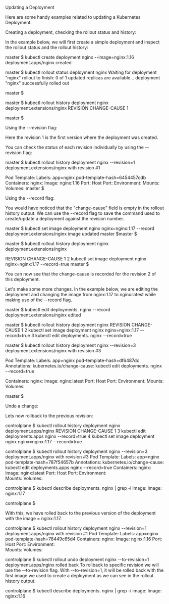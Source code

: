 Updating a Deployment

Here are some handy examples related to updating a Kubernetes Deployment:

Creating a deployment, checking the rollout status and history:

In the example below, we will first create a simple deployment and inspect the rollout status and the rollout history:

master $ kubectl create deployment nginx --image=nginx:1.16
deployment.apps/nginx created

master $ kubectl rollout status deployment nginx
Waiting for deployment "nginx" rollout to finish: 0 of 1 updated replicas are available...
deployment "nginx" successfully rolled out

master $

master $ kubectl rollout history deployment nginx
deployment.extensions/nginx
REVISION CHANGE-CAUSE
1 <none>

master $

Using the --revision flag:

Here the revision 1 is the first version where the deployment was created.

You can check the status of each revision individually by using the --revision flag:

master $ kubectl rollout history deployment nginx --revision=1
deployment.extensions/nginx with revision #1

Pod Template:
Labels: app=nginx pod-template-hash=6454457cdb
Containers: nginx: Image: nginx:1.16
Port: <none>
Host Port: <none>
Environment: <none>
Mounts: <none>
Volumes: <none>
master $

Using the --record flag:

You would have noticed that the "change-cause" field is empty in the rollout history output. We can use the --record flag to save the command used to create/update a deployment against the revision number.

master $ kubectl set image deployment nginx nginx=nginx:1.17 --record
deployment.extensions/nginx image updated
master $master $

master $ kubectl rollout history deployment nginx
deployment.extensions/nginx

REVISION CHANGE-CAUSE
1 <none>
2 kubectl set image deployment nginx nginx=nginx:1.17 --record=true
master $

You can now see that the change-cause is recorded for the revision 2 of this deployment.

Let's make some more changes. In the example below, we are editing the deployment and changing the image from nginx:1.17 to nginx:latest while making use of the --record flag.

master $ kubectl edit deployments. nginx --record
deployment.extensions/nginx edited

master $ kubectl rollout history deployment nginx
REVISION CHANGE-CAUSE
1 <none>
2 kubectl set image deployment nginx nginx=nginx:1.17 --record=true
3 kubectl edit deployments. nginx --record=true

master $ kubectl rollout history deployment nginx --revision=3
deployment.extensions/nginx with revision #3

Pod Template: Labels: app=nginx
pod-template-hash=df6487dc Annotations: kubernetes.io/change-cause: kubectl edit deployments. nginx --record=true

Containers:
nginx:
Image: nginx:latest
Port: <none>
Host Port: <none>
Environment: <none>
Mounts: <none>
Volumes: <none>

master $

Undo a change:

Lets now rollback to the previous revision:

controlplane $ kubectl rollout history deployment nginx
deployment.apps/nginx
REVISION CHANGE-CAUSE
1 <none>
3 kubectl edit deployments.apps nginx --record=true
4 kubectl set image deployment nginx nginx=nginx:1.17 --record=true

controlplane $ kubectl rollout history deployment nginx --revision=3
deployment.apps/nginx with revision #3
Pod Template:
Labels: app=nginx
pod-template-hash=787f54657b
Annotations: kubernetes.io/change-cause: kubectl edit deployments.apps nginx --record=true
Containers:
nginx:
Image: nginx:latest
Port: <none>
Host Port: <none>
Environment: <none>  
 Mounts: <none>
Volumes:

controlplane $ kubectl describe deployments. nginx | grep -i image:
Image: nginx:1.17

controlplane $

With this, we have rolled back to the previous version of the deployment with the image = nginx:1.17.

controlplane $ kubectl rollout history deployment nginx --revision=1
deployment.apps/nginx with revision #1
Pod Template:
Labels: app=nginx
pod-template-hash=78449c65d4
Containers:
nginx:
Image: nginx:1.16
Port: <none>
Host Port: <none>
Environment: <none>  
 Mounts: <none>
Volumes:

controlplane $ kubectl rollout undo deployment nginx --to-revision=1
deployment.apps/nginx rolled back
To rollback to specific revision we will use the --to-revision flag.
With --to-revision=1, it will be rolled back with the first image we used to create a deployment as we can see in the rollout history output.

controlplane $ kubectl describe deployments. nginx | grep -i image:
Image: nginx:1.16
